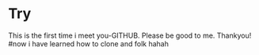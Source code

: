 # Try
This is the first time i meet you-GITHUB. Please be good to me. Thankyou!
#now i have learned how to clone and folk
hahah
